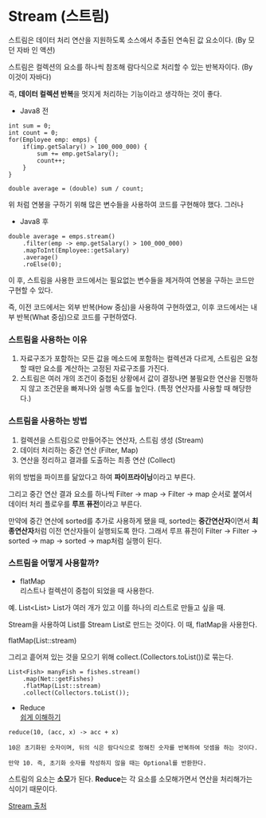 # Stream (스트림)
스트림은 데이터 처리 연산을 지원하도록 소스에서 추출된 연속된 값 요소이다. (By 모던 자바 인 액션)   

스트림은 컬렉션의 요소를 하나씩 참조해 람다식으로 처리할 수 있는 반복자이다. (By 이것이 자바다)   

즉, <b>데이터 컬렉션 반복</b>을 멋지게 처리하는 기능이라고 생각하는 것이 좋다.   

* Java8 전
```
int sum = 0;
int count = 0;
for(Employee emp: emps) {
    if(imp.getSalary() > 100_000_000) {
        sum += emp.getSalary();
        count++;
    }
}

double average = (double) sum / count;
```
위 처럼 연봉을 구하기 위해 많은 변수들을 사용하여 코드를 구현해야 했다. 그러나   

* Java8 후
```
double average = emps.stream()
    .filter(emp -> emp.getSalary() > 100_000_000)
    .mapToInt(Employee::getSalary)
    .average()
    .roElse(0);
```
이 후, 스트림을 사용한 코드에서는 필요없는 변수들을 제거하여 연봉을 구하는 코드만 구현할 수 있다.   

즉, 이전 코드에서는 외부 반복(How 중심)을 사용하여 구현하였고, 이후 코드에서는 내부 반복(What 중심)으로 코드를 구현하였다.   

### 스트림을 사용하는 이유
1. 자료구조가 포함하는 모든 값을 메소드에 포함하는 컬렉션과 다르게, 스트림은 요청할 때만 요소를 계산하는 고정된 자료구조를 가진다.   
2. 스트림은 여러 개의 조건이 중첩된 상황에서 값이 결정나면 불필요한 연산을 진행하지 않고 조건문을 빠져나와 실행 속도를 높인다. (특정 연산자를 사용할 때 해당한다.)   

### 스트림을 사용하는 방법
1. 컬렉션을 스트림으로 만들어주는 연산자, 스트림 생성 (Stream)   
2. 데이터 처리하는 중간 연산 (Filter, Map)   
3. 연산을 정리하고 결과를 도출하는 최종 연산 (Collect)   

위의 방법을 파이프를 닮았다고 하여 <B>파이프라이닝</B>이라고 부른다.   

그리고 중간 연산 결과 요소를 하나씩 Filter -> map -> Filter -> map 순서로 붙여서 데이터 처리 플로우를 <b>루프 퓨전</b>이라고 부른다.   

만약에 중간 연산에 sorted를 추가로 사용하게 됐을 때, sorted는 <b>중간연산자</b>이면서 <b>최종연산자</b>처럼 이전 연산자들이 실행되도록 한다. 그래서 루프 퓨전이 Filter -> Filter -> sorted -> map -> sorted -> map처럼 실행이 된다.   

### 스트림을 어떻게 사용할까?
* flatMap   
리스트나 컬렉션이 중첩이 되었을 때 사용한다.   

예. List<List<Fish>>
List<Fish>가 여러 개가 있고 이를 하나의 리스트로 만들고 싶을 때.   

Stream을 사용하여 List<Fish>를 Stream List<Fish>로 만드는 것이다. 이 때, flatMap을 사용한다.   

flatMap(List::stream)   

그리고 흩어져 있는 것을 모으기 위해 collect.(Collectors.toList())로 묶는다.   

```
List<Fish> manyFish = fishes.stream()
    .map(Net::getFishes)
    .flatMap(List::stream)
    .collect(Collectors.toList());
```   

* Reduce   
[쉽게 이해하기](https://www.youtube.com/watch?v=Uq4UbhAnsDM)   

```
reduce(10, (acc, x) -> acc + x)

10은 초기화된 숫자이며, 뒤의 식은 람다식으로 정해진 숫자를 반복하여 덧셈을 하는 것이다.

만약 10. 즉, 초기화 숫자를 작성하지 않을 때는 Optional를 반환한다.
```

스트림의 요소는 <b>소모</b>가 된다. <b>Reduce</b>는 각 요소를 소모해가면서 연산을 처리해가는 식이기 때문이다.

[Stream 출처](https://www.youtube.com/watch?v=wsvhgrCGW78)